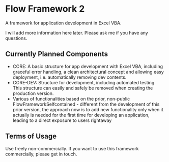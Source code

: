# Flow Framework 2
A framework for application development in Excel VBA.

I will add more information here later. Please ask me if you have any questions.

## Currently Planned Components
* CORE: A basic structure for app development with Excel VBA, including graceful error handling, a clean architectural concept and allowing easy deployment, i.e. automatically removing dev contents.
* CORE-DEV: Structure for development, including automated testing. This structure can easily and safely be removed when creating the production version.
* Various of functionalities based on the prior, non-public FlowFrameworkSelfcontained - different from the development of this prior version, the approach now is to add new functionality only when it actually is needed for the first time for developing an application, leading to a direct exposure to users rightaway

## Terms of Usage
Use freely non-commercially. If you want to use this framework commercially, please get in touch.
